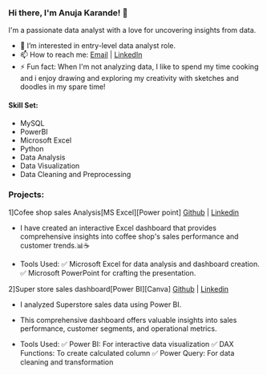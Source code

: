 ### Hi there, I'm Anuja Karande! 👋

I'm a passionate data analyst with a love for uncovering insights from data.
- 👀 I’m interested in entry-level data analyst role.
- 📫 How to reach me: [Email](mailto:karandeanuja21@gmail.com) | [LinkedIn](www.linkedin.com/in/anujakarande)
- ⚡ Fun fact: When I'm not analyzing data, I like to spend my time cooking and i enjoy drawing and exploring my creativity with sketches and doodles in my spare time!

#### Skill Set:
- MySQL
- PowerBI
- Microsoft Excel
- Python
- Data Analysis
- Data Visualization
- Data Cleaning and Preprocessing

### Projects:
1]Cofee shop sales Analysis[MS Excel][Power point] [Github](https://github.com/Anuja-Karande/Coffee-Shop-Sales-Analysis) | [Linkedin](https://www.linkedin.com/posts/activity-7179523551434002432-BZ8k?utm_source=share&utm_medium=member_desktop)
- I have created an interactive Excel dashboard that provides comprehensive insights into coffee shop's sales performance and customer trends.📊☕️
  
- Tools Used:
✅ Microsoft Excel for data analysis and dashboard creation.
✅ Microsoft PowerPoint for crafting the presentation.

2]Super store sales dashboard[Power BI][Canva] [Github]() | [Linkedin](https://www.linkedin.com/posts/activity-7202653112984047616-2jPk?utm_source=share&utm_medium=member_desktop)
- I analyzed Superstore sales data using Power BI. 
- This comprehensive dashboard offers valuable insights into sales performance, customer segments, and operational metrics.

- Tools Used:
✅ Power BI: For interactive data visualization
✅ DAX Functions: To create calculated column
✅ Power Query: For data cleaning and transformation
<!---
Anuja-Karande/Anuja-Karande is a ✨ special ✨ repository because its `README.md` (this file) appears on your GitHub profile.
You can click the Preview link to take a look at your changes.
--->
